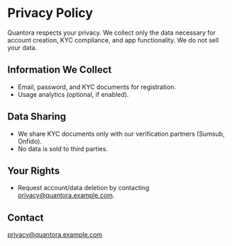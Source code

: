 # Privacy Policy

Quantora respects your privacy. We collect only the data necessary for account creation, KYC compliance, and app functionality. We do not sell your data.

## Information We Collect

- Email, password, and KYC documents for registration.
- Usage analytics (optional, if enabled).

## Data Sharing

- We share KYC documents only with our verification partners (Sumsub, Onfido).
- No data is sold to third parties.

## Your Rights

- Request account/data deletion by contacting privacy@quantora.example.com.

## Contact

privacy@quantora.example.com